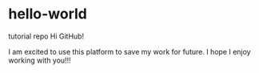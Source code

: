 # hello-world
tutorial repo
Hi GitHub!

I am excited to use this platform to save my work for future. I hope I enjoy working with you!!!
